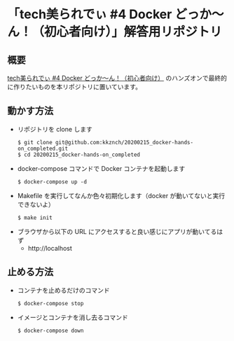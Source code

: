 # 「tech美られでぃ #4 Docker どっか〜ん！（初心者向け）」解答用リポジトリ

## 概要

[tech美られでぃ #4 Docker どっか〜ん！（初心者向け）](https://tech-chura-lady.connpass.com/event/163133) のハンズオンで最終的に作りたいものを本リポジトリに置いています。


## 動かす方法

- リポジトリを clone します
  ```shell
  $ git clone git@github.com:kkznch/20200215_docker-hands-on_completed.git
  $ cd 20200215_docker-hands-on_completed
  ```
- docker-compose コマンドで Docker コンテナを起動します
  ```shell
  $ docker-compose up -d
  ```
- Makefile を実行してなんか色々初期化します（docker が動いてないと実行できないよ）
  ```shell
  $ make init
  ```
- ブラウザから以下の URL にアクセスすると良い感じにアプリが動いてるはず
  - http://localhost
  

## 止める方法

- コンテナを止めるだけのコマンド
  ```shell
  $ docker-compose stop
  ```
- イメージとコンテナを消し去るコマンド
  ```shell
  $ docker-compose down
  ```
